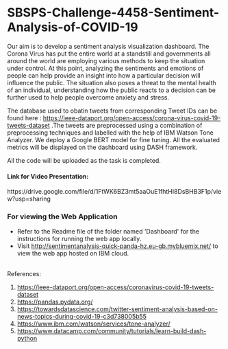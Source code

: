 # SBSPS-Challenge-4458-Sentiment-Analysis-of-COVID-19

Our aim is to develop a sentiment analysis visualization dashboard. The Corona Virus has put the entire world at a standstill and governments all around the world are employing various methods to keep the situation under control. At this point, analyzing the sentiments and emotions of people can help provide an insight into how a particular decision will influence the public. The situation also poses a threat to the mental health of an individual, understanding how the public reacts to a decision can be further used to help people overcome anxiety and stress. 

The database used to obatin tweets from corresponding Tweet IDs can be found here : <a> https://ieee-dataport.org/open-access/corona-virus-covid-19-tweets-dataset </a>.The tweets are preprocessed using a combination of preprocessing techniques and labelled with the help of IBM Watson Tone Analyzer. We deploy a Google BERT model for fine tuning. All the evaluated metrics will be displayed on the dashboard using DASH framework.

All the code will be uploaded as the task is completed. 

<h4> Link for Video Presentation:</h4> 
 <a>https://drive.google.com/file/d/1FtWK6BZ3mt5aaOuE1fhtHI8DsBHB3F1p/view?usp=sharing</a>

### For viewing the Web Application
- Refer to the Readme file of the folder named 'Dashboard' for the instructions for running the web app locally.
- Visit http://sentimentanalysis-quick-panda-hz.eu-gb.mybluemix.net/ to view the web app hosted on IBM cloud.

<br>
 References:<br>

1. <a>https://ieee-dataport.org/open-access/coronavirus-covid-19-tweets-dataset</a> <br>
2. <a>https://pandas.pydata.org/</a><br>
3. <a>https://towardsdatascience.com/twitter-sentiment-analysis-based-on-news-topics-during-covid-19-c3d738005b55</a><br>
4. <a>https://www.ibm.com/watson/services/tone-analyzer/</a><br>
5. <a>https://www.datacamp.com/community/tutorials/learn-build-dash-python</a><br>
 
